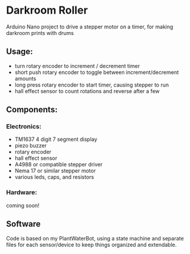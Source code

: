 # Darkroom Roller
Arduino Nano project to drive a stepper motor on a timer, for making darkroom prints with drums



## Usage:
 - turn rotary encoder to increment / decrement timer
 - short push rotary encoder to toggle between increment/decrement amounts
 - long press rotary encoder to start timer, causing stepper to run
 - hall effect sensor to count rotations and reverse after a few

## Components:

### Electronics:
 - TM1637 4 digit 7 segment display
 - piezo buzzer
 - rotary encoder
 - hall effect sensor
 - A4988 or compatible stepper driver
 - Nema 17 or similar stepper motor
 - various leds, caps, and resistors

### Hardware:  
coming soon!


## Software

Code is based on my PlantWaterBot, using a state machine and separate files for each
sensor/device to keep things organized and extendable.

